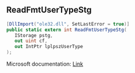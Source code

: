 ## ReadFmtUserTypeStg

```csharp
[DllImport("ole32.dll", SetLastError = true)]
public static extern int ReadFmtUserTypeStg(
   IStorage pstg,
   out uint cf,
   out IntPtr lplpszUserType
);
```

Microsoft documentation: [Link](https://docs.microsoft.com/en-us/windows/win32/api/ole2/nf-ole2-readfmtusertypestg)
